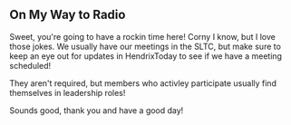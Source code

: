 ## On My Way to Radio


Sweet, you're going to have a rockin time here! Corny I know, but I love those jokes. We usually have our meetings in the SLTC, but make sure to keep an eye out for updates in HendrixToday to see if we have a meeting scheduled!

They aren't required, but members who activley participate usually find themselves in leadership roles!

Sounds good, thank you and have a good day!